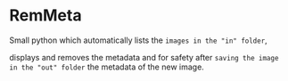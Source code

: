 # RemMeta
Small python which automatically lists the `images in the "in" folder`, 

displays and removes the metadata and for safety after `saving the image in the "out" folder` the metadata of the new image.
